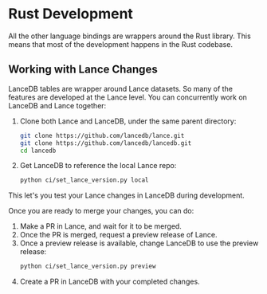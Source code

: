 # Rust Development

All the other language bindings are wrappers around the Rust library. This means
that most of the development happens in the Rust codebase.

## Working with Lance Changes

LanceDB tables are wrapper around Lance datasets. So many of the features are
developed at the Lance level. You can concurrently work on LanceDB and Lance
together:

1. Clone both Lance and LanceDB, under the same parent directory:
   ```bash
   git clone https://github.com/lancedb/lance.git
   git clone https://github.com/lancedb/lancedb.git
   cd lancedb
   ```
2. Get LanceDB to reference the local Lance repo:
   ```bash
   python ci/set_lance_version.py local
   ```

This let's you test your Lance changes in LanceDB during development.

Once you are ready to merge your changes, you can do:

1. Make a PR in Lance, and wait for it to be merged.
2. Once the PR is merged, request a preview release of Lance.
3. Once a preview release is available, change LanceDB to use the preview release:
   ```bash
   python ci/set_lance_version.py preview
   ```
4. Create a PR in LanceDB with your completed changes.
